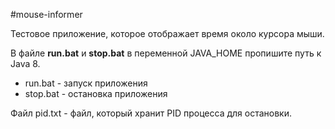 #mouse-informer

Тестовое приложение, которое отображает время около курсора мыши.

В файле **run.bat** и **stop.bat** в переменной JAVA_HOME пропишите путь к Java 8. 

- run.bat - запуск приложения
- stop.bat - остановка приложения

Файл pid.txt - файл, который хранит PID процесса для остановки.